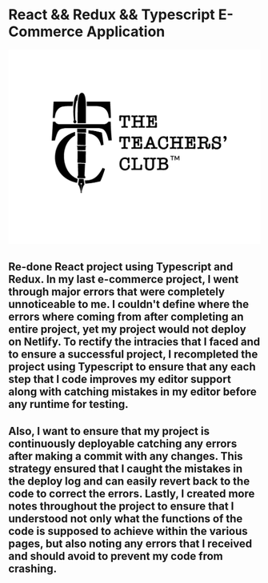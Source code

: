 # React && Redux && Typescript E-Commerce Application

<img src='img\brandlogo.png' alt='image of project logo' width='700px' />

## Re-done React project using Typescript and Redux. In my last e-commerce project, I went through major errors that were completely unnoticeable to me. I couldn't define where the errors where coming from after completing an entire project, yet my project would not deploy on Netlify. To rectify the intracies that I faced and to ensure a successful project, I recompleted the project using Typescript to ensure that any each step that I code improves my editor support along with catching mistakes in my editor before any runtime for testing.

## Also, I want to ensure that my project is continuously deployable catching any errors after making a commit with any changes. This strategy ensured that I caught the mistakes in the deploy log and can easily revert back to the code to correct the errors. Lastly, I created more notes throughout the project to ensure that I understood not only what the functions of the code is supposed to achieve within the various pages, but also noting any errors that I received and should avoid to prevent my code from crashing. 